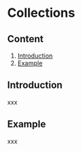 Collections
===========

Content
-------
  1. [Introduction](#introduction)
  2. [Example](#example)


Introduction
------------
xxx


Example
-------
xxx
